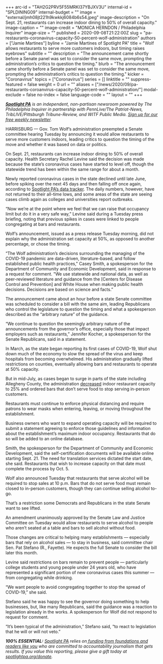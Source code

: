 +++
arc-id = "TAH2G2PRV5F55MRKI37YBJXV3U"
internal-id = "SPLDINING09"
internal-budget = ""
image = "external/jmh08jt221h9kwkkj6084b6s54.jpeg"
image-description = "On Sept. 21, restaurants can increase indoor dining to 50% of overall capacity."
image-caption = ""
image-credit = "MONICA HERNDON / Philadelphia Inquirer"
image-size = ""
published = 2020-09-08T21:22:00Z
slug = "pa-restaurants-coronavirus-capacity-50-percent-wolf-administration"
authors = ["Jamie Martines"]
byline = "Jamie Martines of Spotlight PA"
title = "Wolf allows restaurants to serve more customers indoors, but timing raises eyebrows"
subtitle = ""
description = "The announcement came shortly before a Senate panel was set to consider the same move, prompting the administration’s critics to question the timing."
blurb = "The announcement came shortly before a Senate panel was set to consider the same move, prompting the administration’s critics to question the timing."
kicker = "Coronavirus"
topics = ["Coronavirus"]
series = []
linktitle = ""
suppress-featured = false
weight = 0
url = ""
aliases = ["/news/2020/09/pa-restaurants-coroanvirus-capacity-50-percent-wolf-administration/"]
modal-exclude = false
no-index = false
language-code = ""
layout = ""
+++

<a href="https://www.spotlightpa.org/"><i><b>Spotlight PA</b></i></a><i> is an independent, non-partisan newsroom powered by The Philadelphia Inquirer in partnership with PennLive/The Patriot-News, TribLIVE/Pittsburgh Tribune-Review, and WITF Public Media. </i><a href="https://www.spotlightpa.org/newsletters"><i>Sign up for our free weekly newsletter</i></a><i>.</i>

HARRISBURG — Gov. Tom Wolf’s administration preempted a Senate committee hearing Tuesday by announcing it would allow restaurants to serve more customers indoors, leading critics to question the timing of the move and whether it was based on data or politics.

On Sept. 21, restaurants can increase indoor dining to 50% of overall capacity. Health Secretary Rachel Levine said the decision was made because the state’s coronavirus cases have started to level off, though the statewide trend has been within the same range for about a month.

Newly reported coronavirus cases in the state declined until late June, before spiking over the next 45 days and then falling off once again, according to <a href="https://www.spotlightpa.org/news/2020/03/pa-coronavirus-updates-cases-map-live-tracker/">Spotlight PA’s data tracker</a>. The daily numbers, however, have not returned to their all-time lows, and some areas of the state are seeing cases climb again as colleges and universities report outbreaks.

“Now we’re at the point where we feel that we can raise that occupancy limit but do it in a very safe way,” Levine said during a Tuesday press briefing, noting that previous spikes in cases were linked to people congregating at bars and restaurants.

Wolf’s announcement, issued as a press release Tuesday morning, did not explain why the administration set capacity at 50%, as opposed to another percentage, or chose the timing. 

“The Wolf administration’s decisions surrounding the managing of the COVID-19 pandemic are data-driven, literature-based, and follow established public health practices," Casey Smith, a spokesperson for the Department of Community and Economic Development, said in response to a request for comment. "We use statewide and national data, as well as peer-reviewed literature and guidance from the [Centers for Disease Control and Prevention] and White House when making public health decisions. Decisions are based on science and facts.”

<script src="https://www.spotlightpa.org/embed.js" async></script><div data-spl-embed-version="1" data-spl-src="https://www.spotlightpa.org/embeds/newsletter-covid/"></div>

The announcement came about an hour before a state Senate committee was scheduled to consider a bill with the same aim, leading Republicans who control the legislature to question the timing and what a spokesperson described as the “arbitrary nature” of the guidance.

“We continue to question the seemingly arbitrary nature of the announcements from the governor’s office, especially those that impact employers such as restaurants,” Jennifer Kocher, a spokesperson for the Senate Republicans, said in a statement. 

In March, as the state began reporting its first cases of COVID-19, Wolf shut down much of the economy to slow the spread of the virus and keep hospitals from becoming overwhelmed. His administration gradually lifted restrictions on counties, eventually allowing bars and restaurants to operate at 50% capacity.

But in mid-July, as cases began to surge in parts of the state including Allegheny County, the administration <a href="https://www.spotlightpa.org/news/2020/07/pennsylvania-coronavirus-restrictions-wolf-bars-restaurants-nightclubs-telework/">decreased</a> indoor restaurant capacity to 25% and ordered bars that don’t serve food to stop serving in-person customers.

Restaurants must continue to enforce physical distancing and require patrons to wear masks when entering, leaving, or moving throughout the establishment.

Business owners who want to expand operating capacity will be required to submit a statement agreeing to enforce those guidelines and information about the establishment’s maximum indoor occupancy. Restaurants that do so will be added to an online database.

Smith, the spokesperson for the Department of Community and Economic Development, said the self-certification documents will be available online starting Sept. 21. The need for translation services dictated the start date, she said. Restaurants that wish to increase capacity on that date must complete the process by Oct. 5. 

Wolf also announced Tuesday that restaurants that serve alcohol will be required to stop sales at 10 p.m. Bars that do not serve food must remain closed to in-person customers, though they can continue selling alcohol to-go.

That’s a restriction some Democrats and Republicans in the state Senate want to see lifted.

<script src="https://www.spotlightpa.org/embed.js" async></script><div data-spl-embed-version="1" data-spl-src="https://www.spotlightpa.org/embeds/donate/"></div>

An amendment unanimously approved by the Senate Law and Justice Committee on Tuesday would allow restaurants to serve alcohol to people who aren’t seated at a table and bars to sell alcohol without food.

Those changes are critical to helping many establishments — especially bars that rely on alcohol sales — to stay in business, said committee chair Sen. Pat Stefano (R., Fayette). He expects the full Senate to consider the bill later this month.

Levine said restrictions on bars remain to prevent people — particularly college students and young people under 24 years old, who have represented a significant portion of new coronavirus cases this summer — from congregating while drinking.

“We want people to avoid congregating together to stop the spread of COVID-19,” she said.

Stefano said he was happy to see the governor doing something to help businesses, but, like many Republicans, said the guidance was a reaction to legislation already in the works. A spokesperson for Wolf did not respond to request for comment.

“It’s been typical of the administration,” Stefano said, “to react to legislation that he will or will not veto.”

<i><b>100% ESSENTIAL:</b></i><i> </i><a href="https://www.spotlightpa.org/"><i>Spotlight PA</i></a><i> relies on</i><a href="https://www.spotlightpa.org/support"><i> funding from foundations and readers like you</i></a><i> who are committed to accountability journalism that gets results. If you value this reporting, please give a gift today at </i><a href="https://www.spotlightpa.org/donate"><i>spotlightpa.org/donate</i></a><i>.</i>
